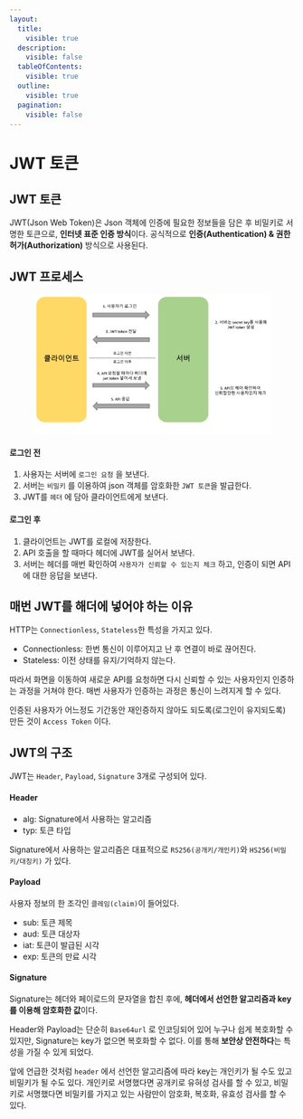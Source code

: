 ```yaml
---
layout:
  title:
    visible: true
  description:
    visible: false
  tableOfContents:
    visible: true
  outline:
    visible: true
  pagination:
    visible: false
---
```


# JWT 토큰

## JWT 토큰

JWT(Json Web Token)은 Json 객체에 인증에 필요한 정보들을 담은 후 비밀키로 서명한 토큰으로, **인터넷 표준 인증 방식**이다.  공식적으로 **인증(Authentication) & 권한허가(Authorization)** 방식으로  사용된다.&#x20;

## JWT 프로세스

<figure><img src="../.gitbook/assets/image.png" alt=""><figcaption></figcaption></figure>

#### 로그인 전

1. 사용자는 서버에 `로그인 요청` 을 보낸다.
2. 서버는 `비밀키` 를 이용하여 json 객체를 암호화한 `JWT 토큰`을 발급한다.
3. JWT를 `헤더` 에 담아 클라이언트에게 보낸다.

#### 로그인 후

1. 클라이언트는 JWT를 로컬에 저장한다.
2. API 호출을 할 때마다 헤더에 JWT를 실어서 보낸다.
3. 서버는 헤더를 매번 확인하여 `사용자가 신뢰할 수 있는지 체크` 하고, 인증이 되면 API에 대한 응답을 보낸다.

## 매번 JWT를 해더에 넣어야 하는 이유

HTTP는 `Connectionless`, `Stateless`한 특성을 가지고 있다.

* Connectionless: 한번 통신이 이루어지고 난 후 연결이 바로 끊어진다.
* Stateless: 이전 상태를 유지/기억하지 않는다.

따라서 화면을 이동하여 새로운 API를 요청하면 다시 신뢰할 수 있는 사용자인지 인증하는 과정을 거쳐야 한다. 매번 사용자가 인증하는 과정은 통신이 느려지게 할 수 있다.

인증된 사용자가 어느정도 기간동안 재인증하지 않아도 되도록(로그인이 유지되도록) 만든 것이 `Access Token` 이다.

## JWT의 구조

JWT는 `Header`, `Payload`, `Signature` 3개로 구성되어 있다.

#### Header

* alg: Signature에서 사용하는 알고리즘
* typ: 토큰 타입

Signature에서 사용하는 알고리즘은 대표적으로 `RS256(공개키/개인키)`와 `HS256(비밀키/대칭키)` 가 있다.

#### Payload

사용자 정보의 한 조각인 `클레임(claim)`이 들어있다.

* sub: 토큰 제목
* aud: 토큰 대상자
* iat: 토큰이 발급된 시각
* exp: 토큰의 만료 시각

#### Signature

Signature는 헤더와 페이로드의 문자열을 합친 후에, **헤더에서 선언한 알고리즘과 key를 이용해 암호화한 값**이다.

Header와 Payload는 단순히 `Base64url` 로 인코딩되어 있어 누구나 쉽게 복호화할 수 있지만, Signature는 key가 없으면 복호화할 수 없다. 이를 통해 **보안상 안전하다**는 특성을 가질 수 있게 되었다.

앞에 언급한 것처럼 `header` 에서 선언한 알고리즘에 따라 key는 개인키가 될 수도 있고 비밀키가 될 수도 있다. 개인키로 서명했다면 공개키로 유혀성 검사를 할 수 있고, 비밀키로 서명했다면 비밀키를 가지고 있는 사람만이 암호화, 복호화, 유효성 검사를 할 수 있다.
